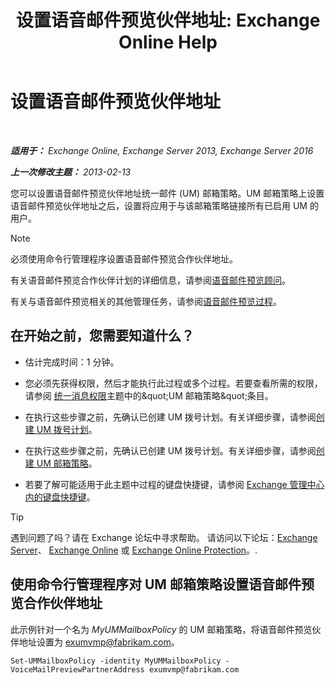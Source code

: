 ﻿---
title: '设置语音邮件预览伙伴地址: Exchange Online Help'
TOCTitle: 设置语音邮件预览伙伴地址
ms:assetid: 57fbed1e-1b14-4939-95e6-ef7c072f32a9
ms:mtpsurl: https://technet.microsoft.com/zh-cn/library/Ff630917(v=EXCHG.150)
ms:contentKeyID: 51408227
ms.date: 05/23/2018
mtps_version: v=EXCHG.150
ms.translationtype: MT
---

# 设置语音邮件预览伙伴地址

 

_**适用于：** Exchange Online, Exchange Server 2013, Exchange Server 2016_

_**上一次修改主题：** 2013-02-13_

您可以设置语音邮件预览伙伴地址统一邮件 (UM) 邮箱策略。UM 邮箱策略上设置语音邮件预览伙伴地址之后，设置将应用于与该邮箱策略链接所有已启用 UM 的用户。

> [!NOTE]  
> 必须使用命令行管理程序设置语音邮件预览合作伙伴地址。


有关语音邮件预览合作伙伴计划的详细信息，请参阅[语音邮件预览顾问](voice-mail-preview-advisor-exchange-2013-help.md)。

有关与语音邮件预览相关的其他管理任务，请参阅[语音邮件预览过程](voice-mail-preview-procedures-exchange-2013-help.md)。

## 在开始之前，您需要知道什么？

  - 估计完成时间：1 分钟。

  - 您必须先获得权限，然后才能执行此过程或多个过程。若要查看所需的权限，请参阅 [统一消息权限](unified-messaging-permissions-exchange-2013-help.md)主题中的\&quot;UM 邮箱策略\&quot;条目。

  - 在执行这些步骤之前，先确认已创建 UM 拨号计划。有关详细步骤，请参阅[创建 UM 拨号计划](create-a-um-dial-plan-exchange-2013-help.md)。

  - 在执行这些步骤之前，先确认已创建 UM 拨号计划。有关详细步骤，请参阅[创建 UM 邮箱策略](create-a-um-mailbox-policy-exchange-2013-help.md)。

  - 若要了解可能适用于此主题中过程的键盘快捷键，请参阅 [Exchange 管理中心内的键盘快捷键](keyboard-shortcuts-in-the-exchange-admin-center-exchange-online-protection-help.md)。

> [!TIP]  
> 遇到问题了吗？请在 Exchange 论坛中寻求帮助。 请访问以下论坛：<a href="https://go.microsoft.com/fwlink/p/?linkid=60612">Exchange Server</a>、 <a href="https://go.microsoft.com/fwlink/p/?linkid=267542">Exchange Online</a> 或 <a href="https://go.microsoft.com/fwlink/p/?linkid=285351">Exchange Online Protection</a>。.


## 使用命令行管理程序对 UM 邮箱策略设置语音邮件预览合作伙伴地址

此示例针对一个名为 *MyUMMailboxPolicy* 的 UM 邮箱策略，将语音邮件预览伙伴地址设置为 exumvmp@fabrikam.com。

    Set-UMMailboxPolicy -identity MyUMMailboxPolicy -VoiceMailPreviewPartnerAddress exumvmp@fabrikam.com

